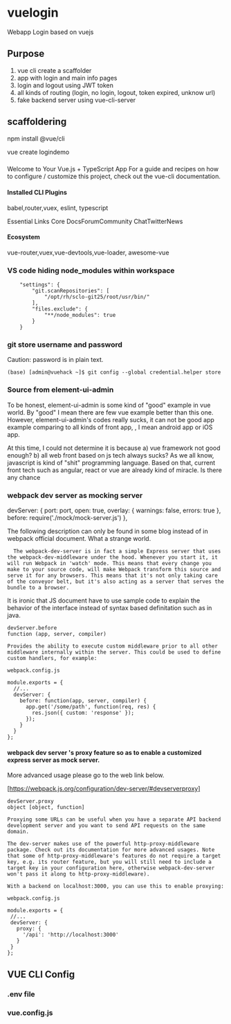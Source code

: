 # vuelogin
Webapp Login based on vuejs 

## Purpose


1.  vue cli create a scaffolder
2.  app with login and main info pages
3.  login and logout using JWT token 
4.  all kinds of routing (login, no login, logout, token expired, unknow url)
2.  fake backend server using vue-cli-server 

## scaffoldering

npm install @vue/cli

vue create logindemo

###

Welcome to Your Vue.js + TypeScript App
For a guide and recipes on how to configure / customize this project,
check out the vue-cli documentation.

#### Installed CLI Plugins
babel,router,vuex, eslint, typescript

Essential Links
Core DocsForumCommunity ChatTwitterNews

#### Ecosystem
vue-router,vuex,vue-devtools,vue-loader, awesome-vue


### VS code hiding  node_modules  within workspace

```
	"settings": {
		"git.scanRepositories": [
			"/opt/rh/sclo-git25/root/usr/bin/"
		],
		"files.exclude": {
			"**/node_modules": true
		}
	}
```

### git store username and password  

Caution:  password is in plain text. 

```
(base) [admin@vuehack ~]$ git config --global credential.helper store 
```

###  Source from element-ui-admin

To be honest, element-ui-admin is some kind of "good" example in vue world.  By "good" I mean there are few vue example better than this one. However, element-ui-admin's codes  really sucks, it can not be good app example comparing to all  kinds of front app, , I mean android app or iOS app. 

At this time, I could not determine  it is because 
a) vue framework not good enough? 
b) all web front based on js tech always sucks?   As we all know, javascript is kind of "shit" programming language. Based on that, current front tech such as angular, react or vue are already kind of miracle.  Is there any chance  


###  webpack dev server as mocking server
  devServer: {
    port: port,
    open: true,
    overlay: {
      warnings: false,
      errors: true
    },
    before: require('./mock/mock-server.js')
  },

The following description can only be found in some blog instead of in webpack official document. 
What a strange world. 
```
  The webpack-dev-server is in fact a simple Express server that uses the webpack-dev-middleware under the hood. Whenever you start it, it will run Webpack in 'watch' mode. This means that every change you make to your source code, will make Webpack transform this source and serve it for any browsers. This means that it's not only taking care of the conveyor belt, but it's also acting as a server that serves the bundle to a browser.
```


It is ironic that JS document have to use sample code  to explain the behavior of the  interface instead of syntax based definitation such as in java. 
```
devServer.before
function (app, server, compiler)

Provides the ability to execute custom middleware prior to all other middleware internally within the server. This could be used to define custom handlers, for example:

webpack.config.js

module.exports = {
  //...
  devServer: {
    before: function(app, server, compiler) {
      app.get('/some/path', function(req, res) {
        res.json({ custom: 'response' });
      });
    }
  }
};
```

#### webpack dev server 's proxy feature so as to enable a customized express server as mock server. 

More advanced usage please go to  the web link below.

 [https://webpack.js.org/configuration/dev-server/#devserverproxy]

 ```
 devServer.proxy
object [object, function]

Proxying some URLs can be useful when you have a separate API backend development server and you want to send API requests on the same domain.

The dev-server makes use of the powerful http-proxy-middleware package. Check out its documentation for more advanced usages. Note that some of http-proxy-middleware's features do not require a target key, e.g. its router feature, but you will still need to include a target key in your configuration here, otherwise webpack-dev-server won't pass it along to http-proxy-middleware).

With a backend on localhost:3000, you can use this to enable proxying:

webpack.config.js

module.exports = {
  //...
  devServer: {
    proxy: {
      '/api': 'http://localhost:3000'
    }
  }
};
```


## VUE CLI Config

###  .env file
###  vue.config.js



